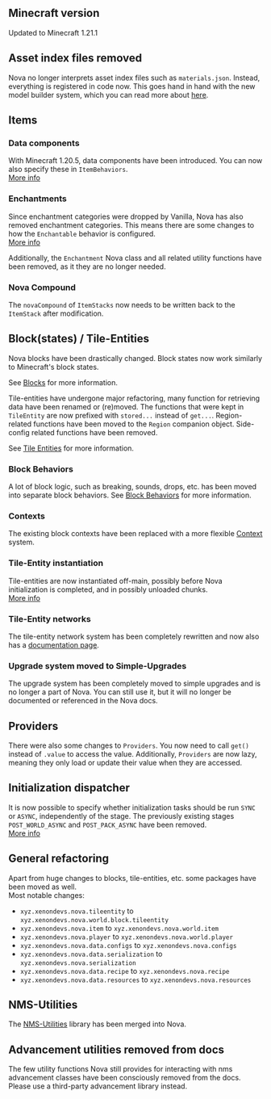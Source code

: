 ## Minecraft version

Updated to Minecraft 1.21.1

## Asset index files removed

Nova no longer interprets asset index files such as `materials.json`.
Instead, everything is registered in code now.
This goes hand in hand with the new model builder system, which you can read more about [here](../blocks/creating-blocks.md).

## Items

### Data components

With Minecraft 1.20.5, data components have been introduced. You can now also specify these in `ItemBehaviors`.  
[More info](../items/item-behaviors.md)

### Enchantments

Since enchantment categories were dropped by Vanilla, Nova has also removed enchantment categories.
This means there are some changes to how the `Enchantable` behavior is configured.  
[More info](../items/enchantments.md)

Additionally, the `Enchantment` Nova class and all related utility functions have been removed, as it they are no longer needed.

### Nova Compound

The `novaCompound` of `ItemStacks` now needs to be written back to the `ItemStack` after modification.

## Block(states) / Tile-Entities

Nova blocks have been drastically changed. Block states now work similarly to Minecraft's block states.

See [Blocks](../blocks/creating-blocks.md) for more information.

Tile-entities have undergone major refactoring, many function for retrieving data have been renamed or (re)moved.
The functions that were kept in `TileEntity` are now prefixed with `stored...` instead of `get...`. Region-related
functions have been moved to the `Region` companion object. Side-config related functions have been removed.

See [Tile Entities](../tile-entity/introduction.md) for more information.

### Block Behaviors

A lot of block logic, such as breaking, sounds, drops, etc. has been moved into separate block behaviors.
See [Block Behaviors](../blocks/block-behaviors.md) for more information.

### Contexts

The existing block contexts have been replaced with a more flexible [Context](../contexts.md) system.

### Tile-Entity instantiation

Tile-entities are now instantiated off-main, possibly before Nova initialization is completed, and in possibly
unloaded chunks.  
[More info](../tile-entity/introduction.md)

### Tile-Entity networks

The tile-entity network system has been completely rewritten and now also has a
[documentation page](../tile-entity-networks/introduction.md).

### Upgrade system moved to Simple-Upgrades

The upgrade system has been completely moved to simple upgrades and is no longer a part of Nova.
You can still use it, but it will no longer be documented or referenced in the Nova docs.

## Providers

There were also some changes to `Providers`. You now need to call `get()` instead of `.value` to access the value.
Additionally, `Providers` are now lazy, meaning they only load or update their value when they are accessed.

## Initialization dispatcher

It is now possible to specify whether initialization tasks should be run `SYNC` or `ASYNC`, independently of the stage.
The previously existing stages `POST_WORLD_ASYNC` and `POST_PACK_ASYNC` have been removed.  
[More info](../misc/initialization.md)

## General refactoring

Apart from huge changes to blocks, tile-entities, etc. some packages have been moved as well.  
Most notable changes:

- `xyz.xenondevs.nova.tileentity` to `xyz.xenondevs.nova.world.block.tileentity`
- `xyz.xenondevs.nova.item` to `xyz.xenondevs.nova.world.item`
- `xyz.xenondevs.nova.player` to `xyz.xenondevs.nova.world.player`
- `xyz.xenondevs.nova.data.configs` to `xyz.xenondevs.nova.configs`
- `xyz.xenondevs.nova.data.serialization` to `xyz.xenondevs.nova.serialization`
- `xyz.xenondevs.nova.data.recipe` to `xyz.xenondevs.nova.recipe`
- `xyz.xenondevs.nova.data.resources` to `xyz.xenondevs.nova.resources`

## NMS-Utilities

The [NMS-Utilities](https://github.com/xenondevs/NMS-Utilities) library has been merged into Nova.

## Advancement utilities removed from docs

The few utility functions Nova still provides for interacting with nms advancement classes have been consciously removed
from the docs. Please use a third-party advancement library instead.